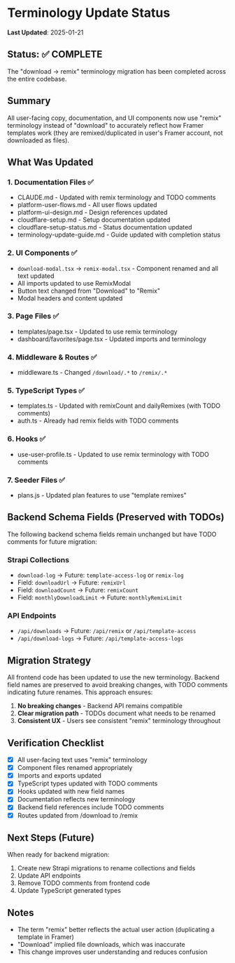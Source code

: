 # Terminology Update Status

**Last Updated**: 2025-01-21

## Status: ✅ COMPLETE

The "download → remix" terminology migration has been completed across the entire codebase.

## Summary

All user-facing copy, documentation, and UI components now use "remix" terminology instead of "download" to accurately reflect how Framer templates work (they are remixed/duplicated in user's Framer account, not downloaded as files).

## What Was Updated

### 1. Documentation Files ✅
- CLAUDE.md - Updated with remix terminology and TODO comments
- platform-user-flows.md - All user flows updated
- platform-ui-design.md - Design references updated
- cloudflare-setup.md - Setup documentation updated
- cloudflare-setup-status.md - Status documentation updated
- terminology-update-guide.md - Guide updated with completion status

### 2. UI Components ✅
- `download-modal.tsx` → `remix-modal.tsx` - Component renamed and all text updated
- All imports updated to use RemixModal
- Button text changed from "Download" to "Remix"
- Modal headers and content updated

### 3. Page Files ✅
- templates/page.tsx - Updated to use remix terminology
- dashboard/favorites/page.tsx - Updated imports and terminology

### 4. Middleware & Routes ✅
- middleware.ts - Changed `/download/.*` to `/remix/.*`

### 5. TypeScript Types ✅
- templates.ts - Updated with remixCount and dailyRemixes (with TODO comments)
- auth.ts - Already had remix fields with TODO comments

### 6. Hooks ✅
- use-user-profile.ts - Updated to use remix terminology with TODO comments

### 7. Seeder Files ✅
- plans.js - Updated plan features to use "template remixes"

## Backend Schema Fields (Preserved with TODOs)

The following backend schema fields remain unchanged but have TODO comments for future migration:

### Strapi Collections
- `download-log` → Future: `template-access-log` or `remix-log`
- Field: `downloadUrl` → Future: `remixUrl`
- Field: `downloadCount` → Future: `remixCount`
- Field: `monthlyDownloadLimit` → Future: `monthlyRemixLimit`

### API Endpoints
- `/api/downloads` → Future: `/api/remix` or `/api/template-access`
- `/api/download-logs` → Future: `/api/template-access-logs`

## Migration Strategy

All frontend code has been updated to use the new terminology. Backend field names are preserved to avoid breaking changes, with TODO comments indicating future renames. This approach ensures:

1. **No breaking changes** - Backend API remains compatible
2. **Clear migration path** - TODOs document what needs to be renamed
3. **Consistent UX** - Users see consistent "remix" terminology throughout

## Verification Checklist

- [x] All user-facing text uses "remix" terminology
- [x] Component files renamed appropriately
- [x] Imports and exports updated
- [x] TypeScript types updated with TODO comments
- [x] Hooks updated with new field names
- [x] Documentation reflects new terminology
- [x] Backend field references include TODO comments
- [x] Routes updated from /download to /remix

## Next Steps (Future)

When ready for backend migration:
1. Create new Strapi migrations to rename collections and fields
2. Update API endpoints
3. Remove TODO comments from frontend code
4. Update TypeScript generated types

## Notes

- The term "remix" better reflects the actual user action (duplicating a template in Framer)
- "Download" implied file downloads, which was inaccurate
- This change improves user understanding and reduces confusion